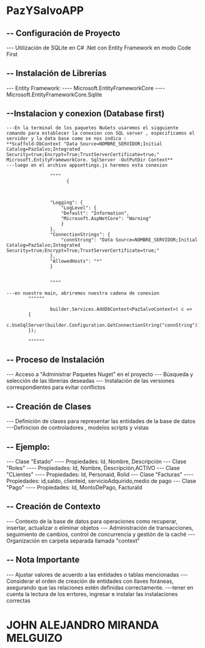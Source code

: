 # PazYSalvoAPP
## -- Configuración de Proyecto
--- Utilización de SQLite en C# .Net con Entity Framework en modo Code First
## -- Instalación de Librerías
--- Entity Framework:
---- Microsoft.EntityFrameworkCore
---- Microsoft.EntityFrameworkCore.Sqlite
## --Instalacion y conexion (Database first)
    ---En la terminal de los paquetes NuGets usaremos el siqguiente comando para establecer la conexion con SQL server , especificamos el servidor y la data base como se nos indica :
    **Scaffold-DbContext "Data Source=NOMBRE_SERVIDOR;Initial Catalog=PazSalvo;Integrated Security=true;Encrypt=True;TrustServerCertificate=true;" Microsoft.EntityFrameworkCore. SqlServer -OutPutDir Context**
    ---luego en el archivo appsettings.js haremos esta conexion
                    
                    """" 
                          {
                    


                    "Logging": {
                        "LogLevel": {
                        "Default": "Information",
                        "Microsoft.AspNetCore": "Warning"
                        }
                    },
                    "ConnectionStrings": {
                        "connString": "Data Source=NOMBRE_SERVIDOR;Initial Catalog=PazSalvo;Integrated Security=true;Encrypt=True;TrustServerCertificate=true;"
                    },
                    "AllowedHosts": "*"
                    } 
                    
                    
                    """"

    ---en nuestro main, abriremos nuestra cadena de conexion
            """"""
            
                    builder.Services.AddDbContext<PazSalvoContext>( c =>
            {
                c.UseSqlServer(builder.Configuration.GetConnectionString("connString"));
            });  
            
            """"""
## -- Proceso de Instalación
--- Acceso a "Administrar Paquetes Nuget" en el proyecto
--- Búsqueda y selección de las librerías deseadas
--- Instalación de las versiones correspondientes para evitar conflictos
## -- Creación de Clases
--- Definición de clases para representar las entidades de la base de datos
---Definicion de controladores , modelos scripts y vistas
## -- Ejemplo:
--- Clase "Estado"
---- Propiedades: Id, Nombre, Descripción
--- Clase "Roles"
---- Propiedades: Id, Nombre, Descripción,ACTIVO
--- Clase "CLientes"
---- Propiedades: Id, Personaid, Rolid
--- Clase "Facturas"
---- Propiedades: id,saldo, clienteid, servicioAdquirido,medio de pago
--- Clase "Pago"
---- Propiedades: Id, MontoDePago, FacturaId
## -- Creación de Contexto
--- Contexto de la base de datos para operaciones como recuperar, insertar, actualizar o eliminar objetos
--- Administración de transacciones, seguimiento de cambios, control de concurrencia y gestión de la caché
--- Organización en carpeta separada llamada "context"

## -- Nota Importante
--- Ajustar valores de acuerdo a las entidades o tablas mencionadas
--- Considerar el orden de creación de entidades con llaves foráneas, asegurando que las relaciones estén definidas correctamente.
---tener en cuenta la lectura de los errtores, ingresar e instalar las instalaciones correctas
# JOHN ALEJANDRO MIRANDA MELGUIZO
